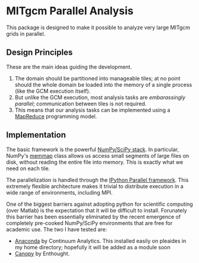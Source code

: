 # MITgcm Parallel Analysis

This package is designed to make it possible to analyze very large MITgcm grids in parallel.

## Design Principles
These are the main ideas guiding the development.
1.  The domain should be partitioned into manageable tiles; at no point should the whole domain be loaded into the memory of a single process (like the GCM execution itself).
2.  But unlike the GCM execution, most analysis tasks are *embarassingly parallel*; communication between tiles is not required.
3.  This means that our analysis tasks can be implemented using a [MapReduce](http://en.wikipedia.org/wiki/MapReduce) programming model.

## Implementation
The basic framework is the powerful [NumPy/SciPy stack](http://www.scipy.org/). In particular, NumPy's [memmap](http://docs.scipy.org/doc/numpy/reference/generated/numpy.memmap.html) class allows us access small segments of large files on disk, without reading the entire file into memory. This is exactly what we need on each tile.

The parallelization is handled through the [IPython Parallel framework](http://ipython.org/ipython-doc/rel-1.1.0/parallel/index.html). This extremely flexible architecture makes it trivial to distribute execution in a wide range of environments, including MPI.

One of the biggest barriers against adopting python for scientific computing (over Matlab) is the expectation that it will be difficult to install. Forunately this barrier has been essentially eliminated by the recent emergence of completely pre-cooked NumPy/SciPy environments that are free for academic use. The two I have tested are:
* [Anaconda](https://store.continuum.io/cshop/anaconda/) by Continuum Analytics. This installed easily on pleaides in my home directory; hopefully it will be added as a module soon
* [Canopy](https://www.enthought.com/products/canopy/) by Enthought.




